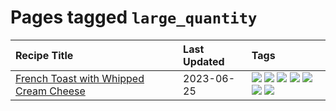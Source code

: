 # Pages tagged `large_quantity`

|Recipe Title|Last Updated|Tags
|:---|:---|:---|
|[French Toast with Whipped Cream Cheese](../recipes/frenchtoastwhippedcreamcheese.md)|2023-06-25|[![](https://img.shields.io/badge/tag-amazing-e5c1d4)](../tags/amazing.md) [![](https://img.shields.io/badge/tag-breakfast-208450)](../tags/breakfast.md) [![](https://img.shields.io/badge/tag-dairy-af803c)](../tags/dairy.md) [![](https://img.shields.io/badge/tag-dessert-1d5152)](../tags/dessert.md) [![](https://img.shields.io/badge/tag-fried-5c1fef)](../tags/fried.md) [![](https://img.shields.io/badge/tag-large_quantity-e4f90)](../tags/large_quantity.md) [![](https://img.shields.io/badge/tag-messy-1754e4)](../tags/messy.md)|